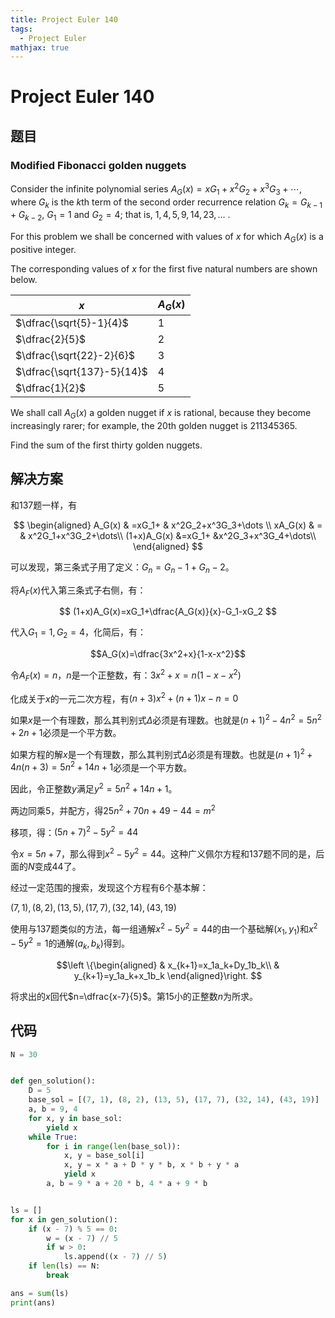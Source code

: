 ```yaml
---
title: Project Euler 140
tags:
  - Project Euler
mathjax: true
---
```

<escape><!-- more --></escape>

# Project Euler 140

## 题目

### Modified Fibonacci golden nuggets

Consider the infinite polynomial series $A_G(x) = x G_1 + x^2 G_2 + x^3 G_3 + \cdots$, where $G_k$ is the $k$th term of the second order recurrence relation $G_k = G_{k-1} + G_{k-2}$, $G_1 = 1$ and $G_2 = 4$; that is, $1, 4, 5, 9, 14, 23, \dots$ .

For this problem we shall be concerned with values of $x$ for which $A_G(x)$ is a positive integer.

The corresponding values of $x$ for the first five natural numbers are shown below.

|$x$|$A_G(x)$|
|-|-|
|$\dfrac{\sqrt{5}-1}{4}$|$1$|
|$\dfrac{2}{5}$|$2$|
|$\dfrac{\sqrt{22}-2}{6}$|$3$|
|$\dfrac{\sqrt{137}-5}{14}$|$4$|
|$\dfrac{1}{2}$|$5$|

We shall call $A_G(x)$ a golden nugget if $x$ is rational, because they become increasingly rarer; for example, the 20th golden nugget is $211345365$.

Find the sum of the first thirty golden nuggets.

## 解决方案

和137题一样，有

$$
\begin{aligned}
A_G(x)      & =xG_1+    & x^2G_2+x^3G_3+\dots \\
xA_G(x)     & =         & x^2G_1+x^3G_2+\dots\\
(1+x)A_G(x) &=xG_1+ &x^2G_3+x^3G_4+\dots\\
\end{aligned}
$$

可以发现，第三条式子用了定义：$G_n=G_n-1+G_n-2$。

将$A_F(x)$代入第三条式子右侧，有：

$$
(1+x)A_G(x)=xG_1+\dfrac{A_G(x)}{x}-G_1-xG_2
$$

代入$G_1=1,G_2=4$，化简后，有：

$$A_G(x)=\dfrac{3x^2+x}{1-x-x^2}$$

令$A_F(x)=n$，$n$是一个正整数，有：$3x^2+x=n(1-x-x^2)$

化成关于$x$的一元二次方程，有$(n+3)x^2+(n+1)x-n=0$

如果$x$是一个有理数，那么其判别式$\Delta$必须是有理数。也就是$(n+1)^2-4n^2=5n^2+2n+1$必须是一个平方数。

如果方程的解$x$是一个有理数，那么其判别式$\Delta$必须是有理数。也就是$(n+1)^2+4n(n+3)=5n^2+14n+1$必须是一个平方数。

因此，令正整数$y$满足$y^2=5n^2+14n+1$。

两边同乘$5$，并配方，得$25n^2+70n+49-44=m^2$

移项，得：$(5n+7)^2-5y^2=44$

令$x=5n+7$，那么得到$x^2-5y^2=44$。这种广义佩尔方程和137题不同的是，后面的$N$变成$44$了。

经过一定范围的搜索，发现这个方程有$6$个基本解：

$(7,1),(8,2),(13,5),(17,7),(32,14),(43,19)$

使用与137题类似的方法，每一组通解$x^2-5y^2=44$的由一个基础解$(x_1,y_1)$和$x^2-5y^2=1$的通解$(a_k,b_k)$得到。

$$\left \{\begin{aligned}
  & x_{k+1}=x_1a_k+Dy_1b_k\\
  & y_{k+1}=y_1a_k+x_1b_k
\end{aligned}\right.
$$

将求出的$x$回代$n=\dfrac{x-7}{5}$。第$15$小的正整数$n$为所求。

## 代码

```py
N = 30


def gen_solution():
    D = 5
    base_sol = [(7, 1), (8, 2), (13, 5), (17, 7), (32, 14), (43, 19)]
    a, b = 9, 4
    for x, y in base_sol:
        yield x
    while True:
        for i in range(len(base_sol)):
            x, y = base_sol[i]
            x, y = x * a + D * y * b, x * b + y * a
            yield x
        a, b = 9 * a + 20 * b, 4 * a + 9 * b


ls = []
for x in gen_solution():
    if (x - 7) % 5 == 0:
        w = (x - 7) // 5
        if w > 0:
            ls.append((x - 7) // 5)
    if len(ls) == N:
        break

ans = sum(ls)
print(ans)

```
